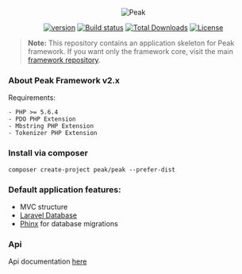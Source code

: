 <p align="center"><img src="http://francoislajoie.com/assets/img/peaklogo.jpg" alt="Peak"></p>
<p align="center">
<a href="https://packagist.org/packages/peak/framework"><img src="https://poser.pugx.org/peak/framework/version" alt="version"></a>
<a href="https://travis-ci.org/peakphp/framework"><img src="https://travis-ci.org/peakphp/framework.svg" alt="Build status"></a>
<a href="https://packagist.org/packages/peak/framework"><img src="https://poser.pugx.org/peak/framework/downloads" alt="Total Downloads"></a>
<a href="https://packagist.org/packages/peak/framework"><img src="https://poser.pugx.org/peak/framework/license" alt="License"></a>
</p>

> **Note:** This repository contains an application skeleton for Peak framework. If you want only the framework core, visit the main [framework repository](https://github.com/peakphp/framework).

### About Peak Framework v2.x

Requirements:

    - PHP >= 5.6.4
    - PDO PHP Extension
    - Mbstring PHP Extension
    - Tokenizer PHP Extension

### Install via composer

```
composer create-project peak/peak --prefer-dist
```

### Default application features:

 - MVC structure
 - [Laravel Database](https://github.com/illuminate/database)
 - [Phinx](https://github.com/robmorgan/phinx) for database migrations

### Api

Api documentation [here](http://api.peakframework.com)